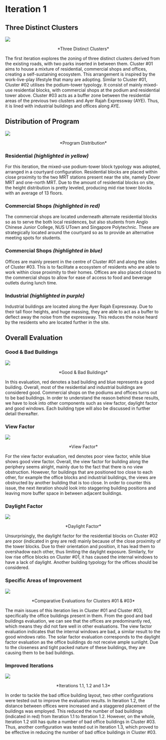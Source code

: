 
# Iteration 1

## Three Distinct Clusters 

![](imgs/01-1.jpg)
<p align="center"> *Three Distinct Clusters* 
  
The first iteration explores the zoning of three distinct clusters derived from the existing roads, with two parks inserted in between them. Cluster #01 aims to house a mixture of residential, commercial shops and offices, creating a self-sustaining ecosystem. This arrangement is inspired by the work-live-play lifestyle that many are adopting. Similar to Cluster #01, Cluster #02 utilises the podium-tower typology. It consist of mainly mixed-use residential blocks, with commercial shops at the podium and residential tower above. Cluster #03 acts as a buffer zone between the residential areas of the previous two clusters and Ayer Rajah Expressway (AYE). Thus, it is lined with industrial buildings and offices along AYE.

## Distribution of Program

![](imgs/01-2.jpg)
<p align="center"> *Program Distribution*

### Residential *(highlighted in yellow)*
For this iteration, the mixed-use podium-tower block typology was adopted, arranged in a courtyard configuration. Residential blocks are placed within close proximity to the two MRT stations present near the site, namely Dover MRT and one-north MRT. Due to the amount of residential blocks on site, the height distribution is pretty leveled, producing mid rise tower blocks with an average of 13 floors.

### Commercial Shops *(highlighted in red)*
The commercial shops are located underneath alternate residential blocks so as to serve the both local residences, but also students from Anglo Chinese Junior College, NUS UTown and Singapore Polytechnic. These are strategically located around the courtyard so as to provide an alternative meeting spots for students.

### Commercial Shops *(highlighted in blue)*
Offices are mainly present in the centre of Cluster #01 and along the sides of Cluster #03. This is to facilitate a ecosystem of residents who are able to work within close proximity to their homes. Offices are also placed closed to the commercial shops to allow for ease of access to food and beverage outlets during lunch time.

### Industrial *(highlighted in purple)*
Industrial buildings are located along the Ayer Rajah Expressway. Due to their tall floor heights, and huge massing, they are able to act as a buffer to deflect away the noise from the expressway. This reduces the noise heard by the residents who are located further in the site. 

## Overall Evaluation
### Good & Bad Buildings
![](imgs/01-3.jpg)
<p align="center"> *Good & Bad Buildings*

In this evaluation, red denotes a bad building and blue represents a good building. Overall, most of the residential and industrial buildings are considered good. Commercial shops on the podiums and offices turns out to be bad buildings. In order to understand the reason behind these results, we have to look into other components such as view factor, daylight factor and good windows. Each building type will also be discussed in further detail thereafter.

### View Factor
![](imgs/01-4.jpg)
<p align="center"> *View Factor*
 
For the view factor evaluation, red denotes poor view factor, while blue shows good view factor. Overall, the view factor for building along the periphery seems alright, mainly due to the fact that there is no view obstruction. However, for buildings that are positioned too close to each other, for example the office blocks and industrial buildings, the views are obstructed by another building that is too close. In order to counter this issue, the next iteration should look into staggering building positions and leaving more buffer space in between adjacent buildings. 

### Daylight Factor
![](imgs/01-5.jpg)
<p align="center"> *Daylight Factor*
  
Unsurprisingly, the daylight factor for the residential blocks on Cluster #02 are poor (indicated in grey are red) mainly because of the close proximity of the tower blocks. Due to their orientation and position, it has lead them to overshadow each other, thus limiting the daylight exposure. Similarly, for low rise office blocks on Cluster #01, it has caused the internal windows to have a lack of daylight. Another building typology for the offices should be considered.

### Specific Areas of Improvement
![](imgs/01-6.jpg)
<p align="center"> *Comparative Evaluations for Clusters #01 & #03*

The main issues of this iteration lies in Cluster #01 and Cluster #03, specifically the office buildings present in them. From the good and bad buildings evaluation, we can see that the offices are predominantly red, which means they did not fare well in other evaluations. The view factor evaluation indicates that the internal windows are bad, a similar result to the good windows ratio. The solar factor evaluation corresponds to the daylight factor evaluation as the office buildings do not receive ample sunlight. Due to the closeness and tight packed nature of these buildings, they are causing them to be bad buildings. 

### Improved Iterations
![](imgs/01-7.jpg)
<p align="center"> *Iterations 1.1, 1.2 and 1.3*

In order to tackle the bad office building layout, two other configurations were tested out to improve the evaluation results. In Iteration 1.2, the distance between offices were increased and a staggered placement of the buildings was employed. This reduced the number of bad buildings (indicated in red) from Iteration 1.1 to Iteration 1.2. However, on the whole, Iteration 1.2 still has quite a number of bad office buildings in Cluster #03. Thus, another configuration was tested out in Iteration 1.3, which proved to be effective in reducing the number of bad office buildings in Cluster #03. 

 
